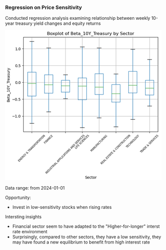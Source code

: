 ### Regression on Price Sensitivity

Conducted regression analysis examining relationship between weekly 10-year treasury yield changes and equity returns

![alt text](image.png)


Data range: from 2024-01-01


Opportunity:
- Invest in low-sensitivity stocks when rising rates

Intersting insights
- Financial sector seem to have adapted to the "Higher-for-longer" interst rate environment
- Surprisingly, compared to other sectors, they have a low sensitivity, they may have found a new equilibrium to benefit from high interest rate  
